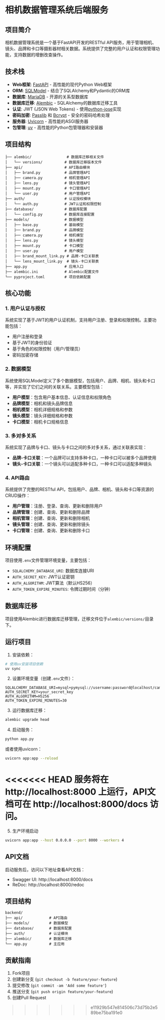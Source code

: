 # 相机数据管理系统后端服务

## 项目简介

相机数据管理系统是一个基于FastAPI开发的RESTful API服务，用于管理相机、镜头、品牌和卡口等摄影器材相关数据。系统提供了完整的用户认证和权限管理功能，支持数据的增删改查操作。

## 技术栈

- **Web框架**: [FastAPI](https://fastapi.tiangolo.com/) - 高性能的现代Python Web框架
- **ORM**: [SQLModel](https://sqlmodel.tiangolo.com/) - 结合了SQLAlchemy和Pydantic的ORM库
- **数据库**: [MariaDB](https://mariadb.org/) - 开源的关系型数据库
- **数据库迁移**: [Alembic](https://alembic.sqlalchemy.org/) - SQLAlchemy的数据库迁移工具
- **认证**: JWT (JSON Web Tokens) - 使用[python-jose](https://github.com/mpdavis/python-jose)实现
- **密码加密**: [Passlib](https://passlib.readthedocs.io/) 和 [Bcrypt](https://github.com/pyca/bcrypt/) - 安全的密码哈希处理
- **服务器**: [Uvicorn](https://www.uvicorn.org/) - 高性能的ASGI服务器
- **包管理**: [uv](https://github.com/astral-sh/uv) - 高性能的Python包管理器和安装器

## 项目结构

```
├── alembic/                # 数据库迁移相关文件
│   └── versions/          # 数据库迁移版本文件
├── api/                   # API路由模块
│   ├── brand.py           # 品牌管理API
│   ├── camera.py          # 相机管理API
│   ├── lens.py            # 镜头管理API
│   ├── mount.py           # 卡口管理API
│   └── user.py            # 用户管理API
├── auth/                  # 认证授权模块
│   └── auth.py            # JWT认证和权限控制
├── database/              # 数据库配置
│   └── config.py          # 数据库连接配置
├── models/                # 数据模型
│   ├── base.py            # 基础模型
│   ├── brand.py           # 品牌模型
│   ├── camera.py          # 相机模型
│   ├── lens.py            # 镜头模型
│   ├── mount.py           # 卡口模型
│   ├── user.py            # 用户模型
│   ├── brand_mount_link.py # 品牌-卡口关联表
│   └── lens_mount_link.py  # 镜头-卡口关联表
├── app.py                 # 应用入口
├── alembic.ini            # Alembic配置文件
└── pyproject.toml         # 项目依赖配置
```

## 核心功能

### 1. 用户认证与授权

系统实现了基于JWT的用户认证机制，支持用户注册、登录和权限控制。主要功能包括：

- 用户注册和登录
- 基于JWT的身份验证
- 基于角色的权限控制（用户/管理员）
- 密码加密存储

### 2. 数据模型

系统使用SQLModel定义了多个数据模型，包括用户、品牌、相机、镜头和卡口等，并实现了它们之间的关联关系。主要模型包括：

- **用户模型**：包含用户基本信息、认证信息和权限角色
- **品牌模型**：相机和镜头品牌信息
- **相机模型**：相机详细规格和参数
- **镜头模型**：镜头详细规格和参数
- **卡口模型**：相机卡口规格信息

### 3. 多对多关系

系统实现了品牌与卡口、镜头与卡口之间的多对多关系，通过关联表实现：

- **品牌-卡口关联**：一个品牌可以支持多种卡口，一种卡口可以被多个品牌使用
- **镜头-卡口关联**：一个镜头可以适配多种卡口，一种卡口可以适配多种镜头

### 4. API路由

系统提供了完整的RESTful API，包括用户、品牌、相机、镜头和卡口等资源的CRUD操作：

- **用户管理**：注册、登录、查询、更新和删除用户
- **品牌管理**：创建、查询、更新和删除品牌
- **相机管理**：创建、查询、更新和删除相机
- **镜头管理**：创建、查询、更新和删除镜头
- **卡口管理**：创建、查询、更新和删除卡口

## 环境配置

项目使用`.env`文件管理环境变量，主要包括：

- `SQLALCHEMY_DATABASE_URI`: 数据库连接URI
- `AUTH_SECRET_KEY`: JWT认证密钥
- `AUTH_ALGORITHM`: JWT算法（默认HS256）
- `AUTH_TOKEN_EXPIRE_MINUTES`: 令牌过期时间（分钟）

## 数据库迁移

项目使用Alembic进行数据库迁移管理，迁移文件位于`alembic/versions/`目录下。

## 运行项目

1. 安装依赖：

```bash
# 使用uv安装项目依赖
uv sync
```

2. 设置环境变量（创建`.env`文件）：

```
SQLALCHEMY_DATABASE_URI=mysql+pymysql://username:password@localhost/camera_data
AUTH_SECRET_KEY=your_secret_key
AUTH_ALGORITHM=HS256
AUTH_TOKEN_EXPIRE_MINUTES=30
```

3. 运行数据库迁移：

```bash
alembic upgrade head
```

4. 启动服务：

```bash
python app.py
```

或者使用uvicorn：

```bash
uvicorn app:app --reload
```

<<<<<<< HEAD
服务将在 http://localhost:8000 上运行，API文档可在 http://localhost:8000/docs 访问。
=======
5. 生产环境启动
```bash
uvicorn app:app --host 0.0.0.0 --port 8000 --workers 4
```

## API文档
启动服务后，访问以下地址查看API文档：
- Swagger UI: http://localhost:8000/docs
- ReDoc: http://localhost:8000/redoc

## 项目结构
```
backend/
├── api/            # API路由
├── models/         # 数据模型
├── database/       # 数据库配置
├── auth/           # 认证模块
├── alembic/        # 数据库迁移
└── app.py          # 主应用
```

## 贡献指南
1. Fork项目
2. 创建新分支 (`git checkout -b feature/your-feature`)
3. 提交修改 (`git commit -am 'Add some feature'`)
4. 推送分支 (`git push origin feature/your-feature`)
5. 创建Pull Request
>>>>>>> e11929b547e814506c73d75b2e589be75ba191e0
